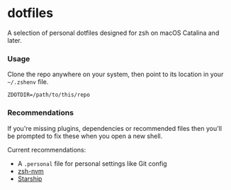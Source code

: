 # dotfiles

A selection of personal dotfiles designed for zsh on macOS Catalina and later.

### Usage

Clone the repo anywhere on your system, then point to its location in your `~/.zshenv` file.

```
ZDOTDIR=/path/to/this/repo
```

### Recommendations

If you're missing plugins, dependencies or recommended files then you'll be prompted to fix these when you open a new shell.

Current recommendations:

- A `.personal` file for personal settings like Git config
- [zsh-nvm](https://github.com/lukechilds/zsh-nvm)
- [Starship](https://starship.rs)